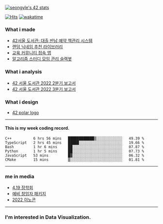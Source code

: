 [![seongyle's 42 stats](https://badge42.vercel.app/api/v2/cl260u6td000609l4p4inxynw/stats?cursusId=21&coalitionId=86)](https://github.com/JaeSeoKim/badge42)

[![Hits](https://hits.seeyoufarm.com/api/count/incr/badge.svg?url=https%3A%2F%2Fgithub.com%2FYeonSeong-Lee&count_bg=%2379C83D&title_bg=%23555555&icon=&icon_color=%23E7E7E7&title=hits&edge_flat=false)](https://hits.seeyoufarm.com)
[![wakatime](https://wakatime.com/badge/user/2f42ecac-18b3-4aea-9e84-70d3d28d0008.svg)](https://wakatime.com/@2f42ecac-18b3-4aea-9e84-70d3d28d0008)

### What i made
- [42서울 도서관: 대출,반납,예약 책관리 시스템](https://42library.kr/)
- [랜덤 닉네임 추천 라이브러리](https://yeonseong-lee.github.io/random-nickname-website/)
- [교육 커뮤니티 접속 앱](https://github.com/YeonSeong-Lee/HufsLifeAcademy_app)
- [알고리즘 스터디 모임 관리 슬랙봇](https://github.com/helloAlgorithms/RedKiKi)


### What i analysis
- [42 서울 도서관 2022 2분기 보고서](https://rpubs.com/yeonseong/jiphyeonjeon_2022_2Q)
- [42 서울 도서관 2022 3분기 보고서](https://rpubs.com/yeonseong/jiphyeonjeon_2022_3Q)


### What i design
- [42 polar logo](https://github.com/YeonSeong-Lee/SecondBrain/blob/main/design/polar_logo_seongyle/logo_story.md)
---

#### This is my week coding record.
<!--START_SECTION:waka-->

```text
C++          6 hrs 56 mins   ████████████▒░░░░░░░░░░░░   49.39 %
TypeScript   2 hrs 45 mins   █████░░░░░░░░░░░░░░░░░░░░   19.66 %
Bash         1 hr 6 mins     ██░░░░░░░░░░░░░░░░░░░░░░░   07.87 %
Python       1 hr 5 mins     ██░░░░░░░░░░░░░░░░░░░░░░░   07.73 %
JavaScript   53 mins         █▓░░░░░░░░░░░░░░░░░░░░░░░   06.32 %
CMake        15 mins         ▒░░░░░░░░░░░░░░░░░░░░░░░░   01.81 %
```

<!--END_SECTION:waka-->
--- 

### me in media
- [4.19 장학회](https://www.hufs.ac.kr/user/boardList.action?command=view&page=34&boardId=41994&boardSeq=120667021)
- [예비 창업자 패키지](http://www.hufsnews.co.kr/news/articleView.html?idxno=21661)
- [2022 이노콘](https://platum.kr/archives/198709)
---
### I'm interested in Data Visualization.



